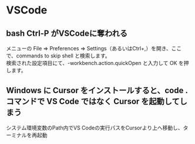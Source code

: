 # VSCode 
## bash Ctrl-P がVSCodeに奪われる
メニューの File ⇒ Preferences ⇒ Settings（あるいはCtrl+,）を開き、ここで、commands to skip shell と検索します。   
検索された設定項目にて、-workbench.action.quickOpen と入力して OK を押します。
## Windows に Cursor をインストールすると、code . コマンドで VS Code ではなく Cursor を起動してしまう
システム環境変数のPath内でVS Codeの実行パスをCursorより上へ移動し、ターミナルを再起動
